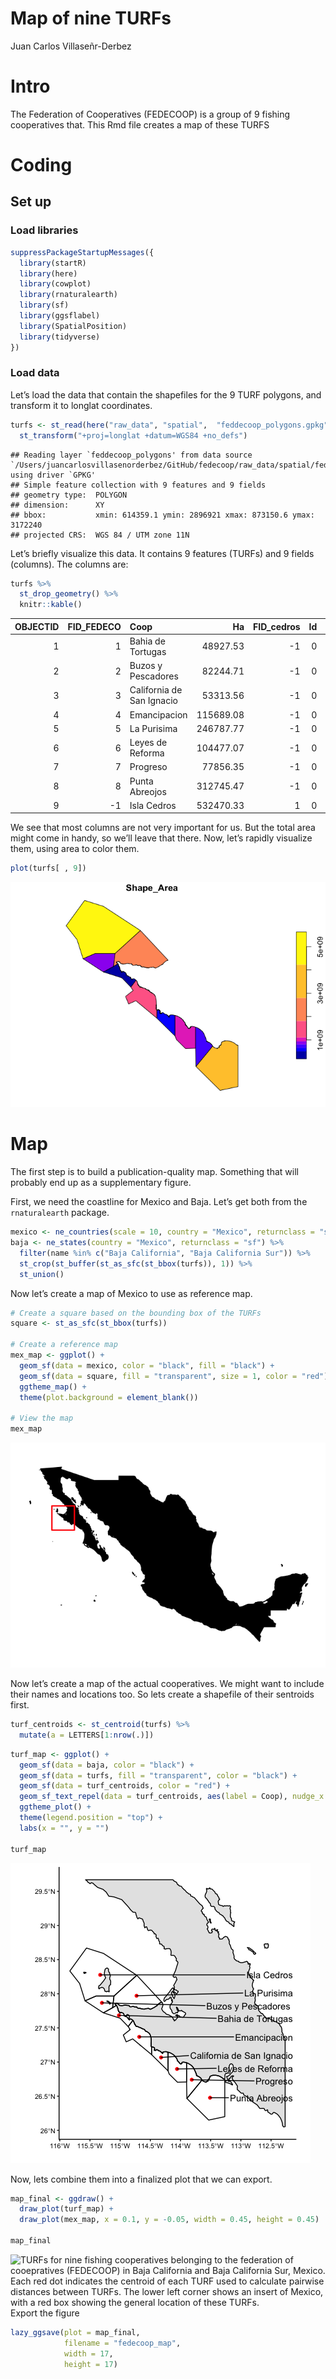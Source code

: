 Map of nine TURFs
================
Juan Carlos Villaseñr-Derbez

# Intro

The Federation of Cooperatives (FEDECOOP) is a group of 9 fishing
cooperatives that. This Rmd file creates a map of these TURFS

# Coding

## Set up

### Load libraries

``` r
suppressPackageStartupMessages({
  library(startR)
  library(here)
  library(cowplot)
  library(rnaturalearth)
  library(sf)
  library(ggsflabel)
  library(SpatialPosition)
  library(tidyverse)
})
```

### Load data

Let’s load the data that contain the shapefiles for the 9 TURF polygons,
and transform it to longlat
coordinates.

``` r
turfs <- st_read(here("raw_data", "spatial",  "feddecoop_polygons.gpkg")) %>% 
  st_transform("+proj=longlat +datum=WGS84 +no_defs")
```

    ## Reading layer `feddecoop_polygons' from data source `/Users/juancarlosvillasenorderbez/GitHub/fedecoop/raw_data/spatial/feddecoop_polygons.gpkg' using driver `GPKG'
    ## Simple feature collection with 9 features and 9 fields
    ## geometry type:  POLYGON
    ## dimension:      XY
    ## bbox:           xmin: 614359.1 ymin: 2896921 xmax: 873150.6 ymax: 3172240
    ## projected CRS:  WGS 84 / UTM zone 11N

Let’s briefly visualize this data. It contains 9 features (TURFs) and 9
fields (columns). The columns are:

``` r
turfs %>% 
  st_drop_geometry() %>% 
  knitr::kable()
```

| OBJECTID | FID\_FEDECO | Coop                      |        Ha | FID\_cedros | Id | ET\_ID | Shape\_Leng | Shape\_Area |
| -------: | ----------: | :------------------------ | --------: | ----------: | -: | :----- | ----------: | ----------: |
|        1 |           1 | Bahia de Tortugas         |  48927.53 |         \-1 |  0 | NA     |    135346.8 |   489275313 |
|        2 |           2 | Buzos y Pescadores        |  82244.71 |         \-1 |  0 | NA     |    120709.6 |   822447132 |
|        3 |           3 | California de San Ignacio |  53313.56 |         \-1 |  0 | NA     |    122100.2 |   533135567 |
|        4 |           4 | Emancipacion              | 115689.08 |         \-1 |  0 | NA     |    176635.2 |  1156890844 |
|        5 |           5 | La Purisima               | 246787.77 |         \-1 |  0 | NA     |    230779.0 |  2467877738 |
|        6 |           6 | Leyes de Reforma          | 104477.07 |         \-1 |  0 | NA     |    143783.9 |  1044770741 |
|        7 |           7 | Progreso                  |  77856.35 |         \-1 |  0 | NA     |    138268.8 |   778563505 |
|        8 |           8 | Punta Abreojos            | 312745.47 |         \-1 |  0 | NA     |    226242.2 |  3127454736 |
|        9 |         \-1 | Isla Cedros               | 532470.33 |           1 |  0 | 0      |    293701.3 |  5324703275 |

We see that most columns are not very important for us. But the total
area might come in handy, so we’ll leave that there. Now, let’s rapidly
visualize them, using area to color them.

``` r
plot(turfs[ , 9])
```

![](1_map_files/figure-gfm/unnamed-chunk-5-1.png)<!-- -->

# Map

The first step is to build a publication-quality map. Something that
will probably end up as a supplementary figure.

First, we need the coastline for Mexico and Baja. Let’s get both from
the `rnaturalearth`
package.

``` r
mexico <- ne_countries(scale = 10, country = "Mexico", returnclass = "sf")
baja <- ne_states(country = "Mexico", returnclass = "sf") %>% 
  filter(name %in% c("Baja California", "Baja California Sur")) %>% 
  st_crop(st_buffer(st_as_sfc(st_bbox(turfs)), 1)) %>% 
  st_union()
```

Now let’s create a map of Mexico to use as reference map.

``` r
# Create a square based on the bounding box of the TURFs
square <- st_as_sfc(st_bbox(turfs))

# Create a reference map
mex_map <- ggplot() +
  geom_sf(data = mexico, color = "black", fill = "black") +
  geom_sf(data = square, fill = "transparent", size = 1, color = "red") +
  ggtheme_map() +
  theme(plot.background = element_blank())

# View the map
mex_map
```

![](1_map_files/figure-gfm/unnamed-chunk-7-1.png)<!-- -->

Now let’s create a map of the actual cooperatives. We might want to
include their names and locations too. So lets create a shapefile of
their sentroids first.

``` r
turf_centroids <- st_centroid(turfs) %>% 
  mutate(a = LETTERS[1:nrow(.)])
```

``` r
turf_map <- ggplot() +
  geom_sf(data = baja, color = "black") +
  geom_sf(data = turfs, fill = "transparent", color = "black") +
  geom_sf(data = turf_centroids, color = "red") +
  geom_sf_text_repel(data = turf_centroids, aes(label = Coop), nudge_x = 4, nudge_y = 0, min.segment.length = 0, seed = 2) +
  ggtheme_plot() +
  theme(legend.position = "top") +
  labs(x = "", y = "")

turf_map
```

![](1_map_files/figure-gfm/unnamed-chunk-9-1.png)<!-- -->

Now, lets combine them into a finalized plot that we can export.

``` r
map_final <- ggdraw() +
  draw_plot(turf_map) +
  draw_plot(mex_map, x = 0.1, y = -0.05, width = 0.45, height = 0.45)

map_final
```

![TURFs for nine fishing cooperatives belonging to the federation of
cooepratives (FEDECOOP) in Baja California and Baja California Sur,
Mexico. Each red dot indicates the centroid of each TURF used to
calculate pairwise distances between TURFs. The lower left corner shows
an insert of Mexico, with a red box showing the general location of
these TURFs.](1_map_files/figure-gfm/unnamed-chunk-10-1.png) Export the
figure

``` r
lazy_ggsave(plot = map_final,
            filename = "fedecoop_map",
            width = 17,
            height = 17)
```
